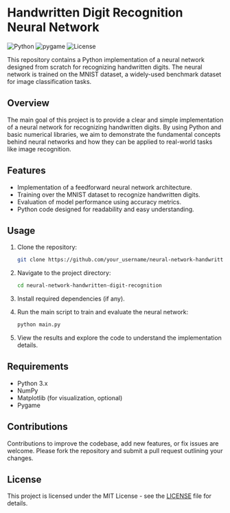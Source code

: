 # Handwritten Digit Recognition Neural Network

![Python](https://img.shields.io/badge/Python-3.9%2B-blue)
![pygame](https://img.shields.io/badge/pygame-2.0%2B-blue)
![License](https://img.shields.io/badge/License-MIT-purple)

This repository contains a Python implementation of a neural network designed from scratch for recognizing handwritten
digits. The neural network is trained on the MNIST dataset, a widely-used benchmark dataset for image classification
tasks.

## Overview

The main goal of this project is to provide a clear and simple implementation of a neural network for recognizing
handwritten digits. By using Python and basic numerical libraries, we aim to demonstrate the fundamental concepts behind
neural networks and how they can be applied to real-world tasks like image recognition.

## Features

- Implementation of a feedforward neural network architecture.
- Training over the MNIST dataset to recognize handwritten digits.
- Evaluation of model performance using accuracy metrics.
- Python code designed for readability and easy understanding.

## Usage

1. Clone the repository:
    ```bash
    git clone https://github.com/your_username/neural-network-handwritten-digit-recognition.git
    ```

2. Navigate to the project directory:
    ```bash
    cd neural-network-handwritten-digit-recognition
    ```

3. Install required dependencies (if any).

4. Run the main script to train and evaluate the neural network:
    ```bash
    python main.py
    ```

5. View the results and explore the code to understand the implementation details.

## Requirements

- Python 3.x
- NumPy
- Matplotlib (for visualization, optional)
- Pygame

## Contributions

Contributions to improve the codebase, add new features, or fix issues are welcome. Please fork the repository and
submit a pull request outlining your changes.

## License

This project is licensed under the MIT License - see the [LICENSE](LICENSE) file for details.

